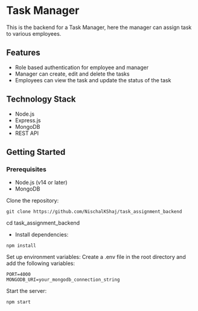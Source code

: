 # Task Manager

This is the backend for a Task Manager, here the manager can assign task to various employees.

## Features

- Role based authentication for employee and manager
- Manager can create, edit and delete the tasks
- Employees can view the task and update the status of the task

## Technology Stack

- Node.js
- Express.js
- MongoDB
- REST API

## Getting Started

### Prerequisites

- Node.js (v14 or later)
- MongoDB

Clone the repository:

```
git clone https://github.com/NischalKShaj/task_assignment_backend
```

cd task_assignment_backend

- Install dependencies:

```
npm install
```

Set up environment variables: Create a .env file in the root directory and add the following variables:

```
PORT=4000
MONGODB_URI=your_mongodb_connection_string
```

Start the server:

```
npm start
```
